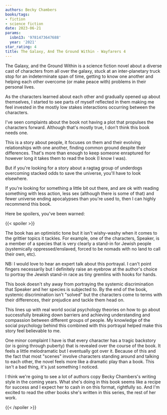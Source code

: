 ```yaml
---
authors: Becky Chambers
books/tags:
- fiction
- science fiction
date: 2023-06-21
params:
  isbn13: '9781473647688'
  year: '2021'
star_rating: 4
title: The Galaxy, And The Ground Within - Wayfarers 4
---
```


The Galaxy, and the Ground Within is a science fiction novel about a diverse
cast of characters from all over the galaxy, stuck at an inter-planetary truck
stop for an indeterminate span of time, getting to know one another and helping
each other overcome (or make peace with) problems in their personal lives.

As the characters learned about each other and gradually opened up about
themselves, I started to see parts of myself reflected in them making me feel
invested in the mostly low stakes interactions occurring between the characters.

<!--more-->

I've seen complaints about the book not having a plot that propulses the
characters forward. Although that's mostly true, I don't think this book needs
one.

This is a story about people, it focuses on them and their evolving
relationships with one another, finding common ground despite their differences.
That's more than enough to keep someone enraptured for however long it takes
them to read the book (I know I was).

But if you're looking for a story about a ragtag group of underdogs overcoming
stacked odds to save the universe, you'll have to look elsewhere.

If you're looking for something a little bit out there, and are ok with reading
something with less action, less sex (although there is some of that) and fewer
universe ending apocalypses than you're used to, then I can highly recommend
this book.

Here be spoilers, you've been warned:

{{< spoiler >}}

The book has an optimistic tone but it isn't wishy-washy when it comes to the
grittier topics it tackles. For example, one of the characters, Speaker, is a
member of a species that is very clearly a stand-in for Jewish people
(systemically oppressed/enslaved, forced to be nomads with no land to call their
own, etc).

NB: I would love to hear an expert talk about this portrayal. I can't point
fingers necessarily but I definitely raise an eyebrow at the author's choice to
portray the Jewish stand-in race as tiny gremlins with hooks for hands.

This book doesn't shy away from portraying the systemic discrimination that
Speaker and her species is subjected to. By the end of the book, systemic
discrimination isn't "solved" but the characters come to terms with their
differences, their prejudice and tackle them head on.

This lines up with real world social psychology theories on how to go about
successfully breaking down barriers and achieving understanding and compassion
between different groups of people. My knowledge of the social psychology behind
this combined with this portrayal helped make this story feel believable to me.

One minor complaint I have is that every character has a tragic backstory (or is
going through puberty) that is revealed over the course of the book. It feels a
little melodramatic but I eventually got over it. Because of this and the fact
that most "scenes" involve characters standing around and talking to each other,
the novel feels more like a dramatic play than a book. This isn't a bad thing,
it's just something I noticed.

I think we're going to see a lot of authors copy Becky Chambers's writing style
in the coming years. What she's doing in this book seems like a recipe for
success and I expect her to cash in on this format, rightfully so. And I'm
excited to read the other books she's written in this series, the rest of her
work.

{{< /spoiler >}}